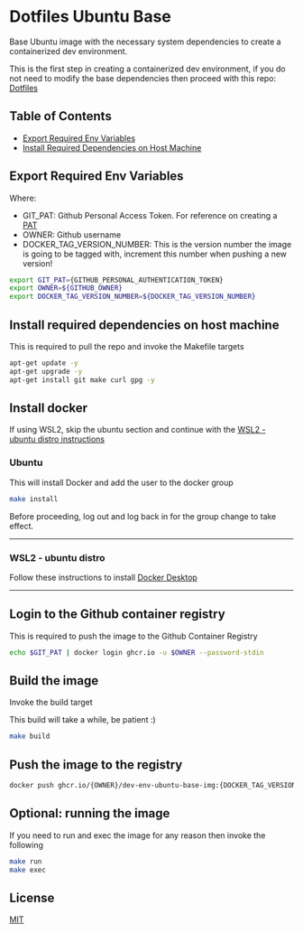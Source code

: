 # Dotfiles Ubuntu Base

Base Ubuntu image with the necessary system dependencies to create a containerized 
dev environment.

This is the first step in creating a containerized dev environment, if you do
not need to modify the base dependencies then proceed with this repo: 
[Dotfiles](https://gtihub.com/florez-carlos/dotfiles) 




## Table of Contents

* [Export Required Env Variables](#export-required-env-variables)
* [Install Required Dependencies on Host Machine](#install-required-dependencies-on-host-machine)

## Export Required Env Variables

Where:
- GIT_PAT: Github Personal Access Token. For reference on creating a [PAT](https://docs.github.com/en/authentication/keeping-your-account-and-data-secure/creating-a-personal-access-token)
- OWNER: Github username
- DOCKER_TAG_VERSION_NUMBER: This is the version number the image is going to be tagged with, increment this number when pushing a new version!

```bash
export GIT_PAT={GITHUB_PERSONAL_AUTHENTICATION_TOKEN}
export OWNER=${GITHUB_OWNER}
export DOCKER_TAG_VERSION_NUMBER=${DOCKER_TAG_VERSION_NUMBER}
```

## Install required dependencies on host machine

This is required to pull the repo and invoke the Makefile targets

```bash
apt-get update -y
apt-get upgrade -y
apt-get install git make curl gpg -y
```

## Install docker

If using WSL2, skip the ubuntu section and continue with the [WSL2 - ubuntu distro instructions](#wsl2---ubuntu-distro)

### Ubuntu

This will install Docker and add the user to the docker group

```bash
make install
```

Before proceeding, log out and log back in for the group change to take effect.

---

### WSL2 - ubuntu distro

Follow these instructions to install [Docker Desktop](https://docs.docker.com/desktop/windows/install/)

---


## Login to the Github container registry

This is required to push the image to the Github Container Registry

```bash
echo $GIT_PAT | docker login ghcr.io -u $OWNER --password-stdin
```

## Build the image

Invoke the build target

This build will take a while, be patient :)

```bash
make build
```

## Push the image to the registry

```bash
docker push ghcr.io/{OWNER}/dev-env-ubuntu-base-img:{DOCKER_TAG_VERSION_NUMBER}
```

## Optional: running the image

If you need to run and exec the image for any reason then invoke the following

```bash
make run
make exec
```

## License
[MIT](https://choosealicense.com/licenses/mit/)

